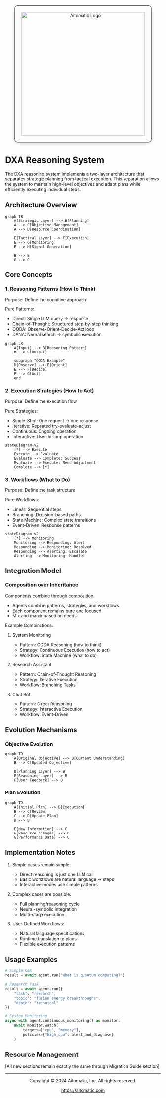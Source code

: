 <!-- markdownlint-disable MD041 -->
<!-- markdownlint-disable MD033 -->
<p align="center">
  <img src="https://cdn.prod.website-files.com/62a10970901ba826988ed5aa/62d942adcae82825089dabdb_aitomatic-logo-black.png" alt="Aitomatic Logo" width="400" style="border: 2px solid #666; border-radius: 10px; padding: 20px; box-shadow: 0 4px 8px rgba(0,0,0,0.1);"/>
</p>

# DXA Reasoning System

The DXA reasoning system implements a two-layer architecture that separates strategic planning from tactical execution. This separation allows the system to maintain high-level objectives and adapt plans while efficiently executing individual steps.

## Architecture Overview

```mermaid
graph TB
    A[Strategic Layer] --> B[Planning]
    A --> C[Objective Management]
    A --> D[Resource Coordination]
    
    E[Tactical Layer] --> F[Execution]
    E --> G[Monitoring]
    E --> H[Signal Generation]
    
    B --> E
    G --> C
```

## Core Concepts

### 1. Reasoning Patterns (How to Think)

Purpose: Define the cognitive approach

Pure Patterns:

- Direct: Single LLM query → response
- Chain-of-Thought: Structured step-by-step thinking
- OODA: Observe-Orient-Decide-Act loop
- DANA: Neural search → symbolic execution

```mermaid
graph LR
    A[Input] --> B[Reasoning Pattern]
    B --> C[Output]
    
    subgraph "OODA Example"
    D[Observe] --> E[Orient]
    E --> F[Decide]
    F --> G[Act]
    end
```

### 2. Execution Strategies (How to Act)

Purpose: Define the execution flow

Pure Strategies:

- Single-Shot: One request → one response
- Iterative: Repeated try-evaluate-adjust
- Continuous: Ongoing operation
- Interactive: User-in-loop operation

```mermaid
stateDiagram-v2
    [*] --> Execute
    Execute --> Evaluate
    Evaluate --> Complete: Success
    Evaluate --> Execute: Need Adjustment
    Complete --> [*]
```

### 3. Workflows (What to Do)

Purpose: Define the task structure

Pure Workflows:

- Linear: Sequential steps
- Branching: Decision-based paths
- State Machine: Complex state transitions
- Event-Driven: Response patterns

```mermaid
stateDiagram-v2
    [*] --> Monitoring
    Monitoring --> Responding: Alert
    Responding --> Monitoring: Resolved
    Responding --> Alerting: Escalate
    Alerting --> Monitoring: Handled
```

## Integration Model

### Composition over Inheritance

Components combine through composition:

- Agents combine patterns, strategies, and workflows
- Each component remains pure and focused
- Mix and match based on needs

Example Combinations:

1. System Monitoring
   - Pattern: OODA Reasoning (how to think)
   - Strategy: Continuous Execution (how to act)
   - Workflow: State Machine (what to do)

2. Research Assistant
   - Pattern: Chain-of-Thought Reasoning
   - Strategy: Iterative Execution
   - Workflow: Branching Tasks

3. Chat Bot
   - Pattern: Direct Reasoning
   - Strategy: Interactive Execution
   - Workflow: Event-Driven

## Evolution Mechanisms

### Objective Evolution

```mermaid
graph TD
    A[Original Objective] --> B[Current Understanding]
    B --> C[Updated Objective]
    
    D[Planning Layer] --> B
    E[Reasoning Layer] --> B
    F[User Feedback] --> B
```

### Plan Evolution

```mermaid
graph TD
    A[Initial Plan] --> B[Execution]
    B --> C[Review]
    C --> D[Update Plan]
    D --> B
    
    E[New Information] --> C
    F[Resource Changes] --> C
    G[Performance Data] --> C
```

## Implementation Notes

1. Simple cases remain simple:
   - Direct reasoning is just one LLM call
   - Basic workflows are natural language → steps
   - Interactive modes use simple patterns

2. Complex cases are possible:
   - Full planning/reasoning cycle
   - Neural-symbolic integration
   - Multi-stage execution

3. User-Defined Workflows:
   - Natural language specifications
   - Runtime translation to plans
   - Flexible execution patterns

## Usage Examples

```python
# Simple Q&A
result = await agent.run("What is quantum computing?")

# Research Task
result = await agent.run({
    "task": "research",
    "topic": "fusion energy breakthroughs",
    "depth": "technical"
})

# System Monitoring
async with agent.continuous_monitoring() as monitor:
    await monitor.watch(
        targets=["cpu", "memory"],
        policies={"high_cpu": alert_and_diagnose}
    )
```

## Resource Management

[All new sections remain exactly the same through Migration Guide section]

---

<p align="center">
Copyright © 2024 Aitomatic, Inc. All rights reserved.
</p>

<p align="center">
<a href="https://aitomatic.com">https://aitomatic.com</a>
</p>
